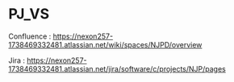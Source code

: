 # PJ_VS
 
Confluence : https://nexon257-1738469332481.atlassian.net/wiki/spaces/NJPD/overview


Jira : https://nexon257-1738469332481.atlassian.net/jira/software/c/projects/NJP/pages
